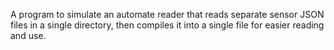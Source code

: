 A program to simulate an automate reader that reads separate sensor JSON files in a single directory, then compiles it into a single file for easier reading and use.

